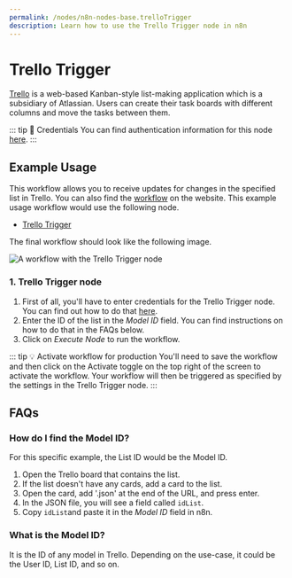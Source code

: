 ```yaml
---
permalink: /nodes/n8n-nodes-base.trelloTrigger
description: Learn how to use the Trello Trigger node in n8n
---
```


# Trello Trigger

[Trello](https://trello.com/) is a web-based Kanban-style list-making application which is a subsidiary of Atlassian. Users can create their task boards with different columns and move the tasks between them.

::: tip 🔑 Credentials
You can find authentication information for this node [here](../../../credentials/Trello/README.md).
:::


## Example Usage

This workflow allows you to receive updates for changes in the specified list in Trello. You can also find the [workflow](https://n8n.io/workflows/491) on the website. This example usage workflow would use the following node.
- [Trello Trigger]()

The final workflow should look like the following image.

![A workflow with the Trello Trigger node](REDACTED)


### 1. Trello Trigger node

1. First of all, you'll have to enter credentials for the Trello Trigger node. You can find out how to do that [here](../../../credentials/Trello/README.md).
2. Enter the ID of the list in the *Model ID* field. You can find instructions on how to do that in the FAQs below.
3. Click on *Execute Node* to run the workflow.

::: tip 💡 Activate workflow for production
You'll need to save the workflow and then click on the Activate toggle on the top right of the screen to activate the workflow. Your workflow will then be triggered as specified by the settings in the Trello Trigger node.
:::


## FAQs

### How do I find the Model ID?

For this specific example, the List ID would be the Model ID.

1. Open the Trello board that contains the list.
2. If the list doesn't have any cards, add a card to the list.
3. Open the card, add '.json' at the end of the URL, and press enter.
4. In the JSON file, you will see a field called `idList`.
5. Copy `idList`and paste it in the *Model ID* field in n8n.


### What is the Model ID?

It is the ID of any model in Trello. Depending on the use-case, it could be the User ID, List ID, and so on.
